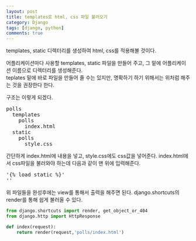 ```yaml
---
layout: post
title: templates로 html, css 파일 불러오기
category: Django
tags: [django, python]
comments: true
---
```


templates, static 디렉터리를 생성하여 html, css를 적용해볼 것이다.

어플리케이션마다 사용할 templates, static 파일을 만들어 주고, 그 밑에 어플리케이션 이름으로 디렉터리를 생성해준다.  
teplates 밑에 바로 파일을 만들어 줄 수는 있지만, 명확하기 하기 위해서는 위처럼 해주는 것을 권장한다 한다.

구조는 이렇게 되겠다.
<pre>
polls
  templates
    polls
      index.html
  static
    polls
      style.css
</pre>

간단하게
index.html에 내용을 넣고, style.css에도 css값을 넣어준다.
index.html에서 css파일을 불러와야 하는데 다음과 같이 맨 위에 입력해준다.
<pre>
'{% load static %}'
'<link rel="stylesheet"  type="text/css" href="{% static 'polls/style.css' %}">'
</pre>

위 파일들을 완성후에는 view를 통해서 출력을 해주면 된다.
django.shortcuts의 render를 통해 쉽게 불러올 수 있다.

```python
from django.shortcuts import render, get_object_or_404
from django.http import HttpResponse

def index(request):
    return render(request,'polls/index.html')
```
